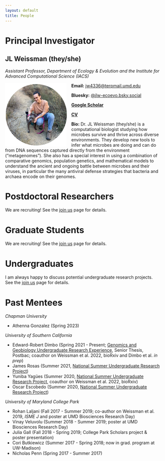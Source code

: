 ```yaml
---
layout: default
title: People
---
```



# Principal Investigator

## JL Weissman (they/she)

*Assistant Professor, Department of Ecology & Evolution and the Institute for Advanced Computational Science (IACS)*

<img align="left" src="/img/headshot1c.png" width="200px" style="padding-right: 15px">

**Email:** <jw4336@terpmail.umd.edu>

**Bluesky:** [@jlw-ecoevo.bsky.social](https://bsky.app/profile/jlw-ecoevo.bsky.social)

**[Google Scholar](https://scholar.google.com/citations?user=IaAUSiQAAAAJ&hl=en)**

**[CV](https://jlw-ecoevo.github.io/CV_JLW.pdf)**

**Bio:** Dr. JL Weissman (they/she) is a computational biologist studying how microbes survive and thrive across diverse environments. They develop new tools to infer what microbes are doing and can do from DNA sequences captured directly from the environment (“metagenomes”). She also has a special interest in using a combination of comparative genomics, population genetics, and mathematical models to understand the ancient and ongoing battle between microbes and their viruses, in particular the many antiviral defense strategies that bacteria and archaea encode on their genomes.

# Postdoctoral Researchers

We are recruiting! See the [join us](/join.html) page for details.

# Graduate Students

We are recruiting! See the [join us](/join.html) page for details.

# Undergraduates

I am always happy to discuss potential undergraduate research projects. See the [join us](/join.html) page for details.

# Past Mentees

*Chapman University*

- Athenna Gonzalez (Spring 2023)

*University of Southern California*

- Edward-Robert Dimbo (Spring 2021 - Present; [Genomics and Geobiology Undergraduate Research Experience](https://www.darkenergybiosphere.org/education-diversity/for-undergraduates/ggure/), Senior Thesis, Postbac; coauthor on Weissman et al. 2022, bioRxiv and Dimbo et al. *in prep*)
- James Rosas  (Summer 2021, [National Summer Undergraduate Research Project](https://nsurp.org/))
- Yuniba Yagües (Summer 2020, [National Summer Undergraduate Research Project](https://nsurp.org/), coauthor on Weissman et al. 2022, bioRxiv)
- Oscar Escobedo (Summer 2020, [National Summer Undergraduate Research Project](https://nsurp.org/))

*University of Maryland College Park*

- Rohan Laljani (Fall 2017 - Summer 2019; co-author on Weissman et al. 2019, *ISME J* and poster at UMD Biosciences Research Day)
- Vinay Veluvolu (Summer 2018 - Summer 2019; poster at UMD Biosciences Research Day)
- Julia Gall (Fall 2018 - Spring 2019; College Park Scholars project & poster presentation)
- Cori Butkiewicz (Summer 2017 - Spring 2018; now in grad. program at UW-Madison)
- Nicholas Penn (Spring 2017 - Summer 2017)
